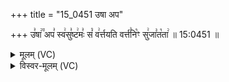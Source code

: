 +++
title = "15_0451 उषा अप"

+++
उ꣣षा꣢꣫ अप꣣ स्व꣢सु꣣ष्ट꣢मः꣣ सं꣡ व꣢र्त्तयति वर्त्त꣣नि꣡ꣳ सु꣢जा꣣त꣡ता꣢ ॥ 15:0451 ॥

<details><summary>मूलम् (VC)</summary>

उ꣣षा꣢꣫ अप꣣ स्व꣢सु꣣ष्ट꣢मः꣣ सं꣡ व꣢र्त्तयति वर्त꣣नि꣡ꣳ सु꣢जा꣣त꣡ता꣢ ॥४५१
</details>

<details><summary>विस्वर-मूलम् (VC)</summary>

उषा अप स्वसुष्टमः सं वर्त्तयति वर्तनिꣳ सुजातता ॥४५१
</details>